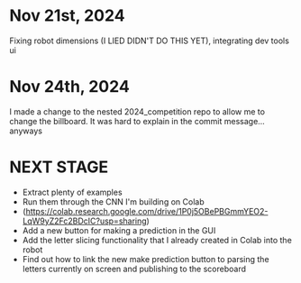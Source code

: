 # Nov 21st, 2024
Fixing robot dimensions (I LIED DIDN'T DO THIS YET), integrating dev tools ui
# Nov 24th, 2024
I made a change to the nested 2024_competition repo to allow me to change the billboard. It was hard to explain in the commit message... anyways

# NEXT STAGE

- Extract plenty of examples
- Run them through the CNN I'm building on Colab
- (https://colab.research.google.com/drive/1P0j5OBePBGmmYEO2-LqW9yZ2Fc2BDcIC?usp=sharing)
- Add a new button for making a prediction in the GUI
- Add the letter slicing functionality that I already created in Colab into the robot
- Find out how to link the new make prediction button to parsing the letters currently on screen and publishing to the scoreboard
